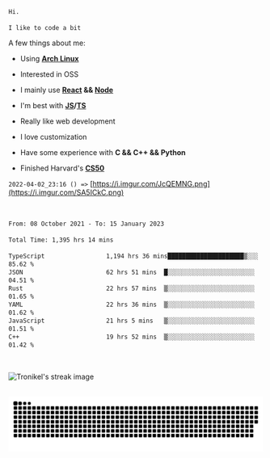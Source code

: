 ```
Hi.

I like to code a bit
```

A few things about me:

-   Using **[Arch Linux](https://archlinux.org/)**

-   Interested in OSS

-   I mainly use **[React](https://reactjs.org/) && [Node](https://nodejs.org/en/)**

-   I'm best with **[JS](https://www.javascript.com/)/[TS](https://www.typescriptlang.org/)**

-   Really like web development

-   I love customization

-   Have some experience with **C && C++ && Python**

-   Finished Harvard's **[CS50](https://cs50.harvard.edu)**

`2022-04-02_23:16 () =>` [https://i.imgur.com/JcQEMNG.png](https://i.imgur.com/SA5ICkC.png)

<br>

<!--START_SECTION:waka-->

```text
From: 08 October 2021 - To: 15 January 2023

Total Time: 1,395 hrs 14 mins

TypeScript                 1,194 hrs 36 mins█████████████████████▒░░░   85.62 %
JSON                       62 hrs 51 mins  █░░░░░░░░░░░░░░░░░░░░░░░░   04.51 %
Rust                       22 hrs 57 mins  ▒░░░░░░░░░░░░░░░░░░░░░░░░   01.65 %
YAML                       22 hrs 36 mins  ▒░░░░░░░░░░░░░░░░░░░░░░░░   01.62 %
JavaScript                 21 hrs 5 mins   ▒░░░░░░░░░░░░░░░░░░░░░░░░   01.51 %
C++                        19 hrs 52 mins  ▒░░░░░░░░░░░░░░░░░░░░░░░░   01.42 %
```

<!--END_SECTION:waka-->

<br>

<p><img align="center" src="https://github-readme-streak-stats.herokuapp.com/?user=Tronikelis&theme=dark" alt="Tronikel's streak image" /></p>

<br>

<img title="" src="https://raw.githubusercontent.com/Tronikelis/Tronikelis/output/github-contribution-grid-snake.svg" alt="very cool snake thingey" data-align="left">
